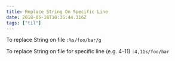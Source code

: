 ```yaml
---
title: Replace String On Specific Line
date: 2018-05-18T10:35:44.316Z
tags: ["til"]
---
```

To replace String on file
`:%s/foo/bar/g`

To replace String on file for specific line (e.g. 4-11)
`:4,11s/foo/bar`

